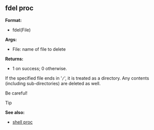 ## fdel proc

**Format:**
+   fdel(File)
<!-- -->
**Args:**
+   File: name of file to delete
<!-- -->
**Returns:**
+   1 on success; 0 otherwise.


If the specified file ends in \'`/`\', it is treated as a
directory. Any contents (including sub-directories) are deleted as well.


Be careful!

> [!TIP] 
> **See also:**
> +   [shell proc](/ref/proc/shell.md) <!-- -->